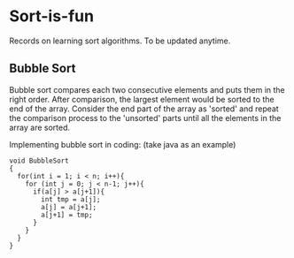 # Sort-is-fun
Records on learning sort algorithms. To be updated anytime. 

## Bubble Sort
Bubble sort compares each two consecutive elements and puts them in the right order. After comparison, the largest element would be sorted to the end of the array. Consider the end part of the array as 'sorted' and repeat the comparison process to the 'unsorted' parts until all the elements in the array are sorted. 

Implementing bubble sort in coding:
(take java as an example)
```
void BubbleSort
{
  for(int i = 1; i < n; i++){
    for (int j = 0; j < n-1; j++){
      if(a[j] > a[j+1]){
        int tmp = a[j];
        a[j] = a[j+1];
        a[j+1] = tmp;
      }
    }
  }
}
```

